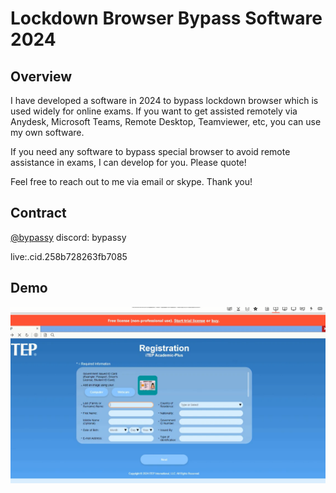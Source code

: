# Lockdown Browser Bypass Software  2024

## Overview

I have developed a software in 2024 to bypass lockdown browser which is used widely for online exams. If you want to get assisted remotely via Anydesk, Microsoft Teams, Remote Desktop, Teamviewer, etc, you can use my own software.

If you need any software to bypass special browser to avoid remote assistance in exams, I can develop for you. Please quote!

Feel free to reach out to me via email or skype. Thank you!

## Contract

[@bypassy](https://t.me/bypassy)
discord: bypassy

live:.cid.258b728263fb7085



## Demo
![screenshot](./Screenshot_2.png)
